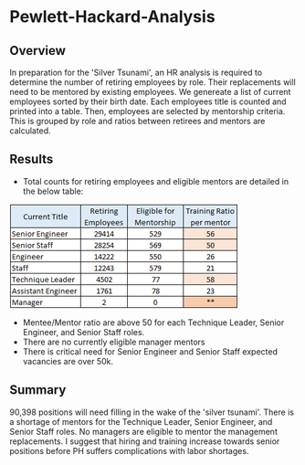 # Pewlett-Hackard-Analysis
## Overview
In preparation for the 'Silver Tsunami', an HR analysis is required to determine the number of retiring employees by role. Their replacements will need to be mentored by existing employees. We genereate a list of current employees sorted by their birth date. Each employees title is counted and printed into a table. Then, employees are selected by mentorship criteria. This is grouped by role and ratios between retirees and mentors are calculated.

## Results
* Total counts for retiring employees and eligible mentors are detailed in the below table:

![Mentorship_Availability](https://github.com/DenverSherman/Pewlett-Hackard-Analysis/blob/master/Analysis/mentorship_ratio.png)
* Mentee/Mentor ratio are above 50 for each Technique Leader, Senior Engineer, and Senior Staff roles.
* There are no currently eligible manager mentors
* There is critical need for Senior Engineer and Senior Staff expected vacancies are over 50k.

## Summary
90,398 positions will need filling in the wake of the 'silver tsunami'. There is a shortage of mentors for the Technique Leader, Senior Engineer, and Senior Staff roles. No managers are eligible to mentor the management replacements. I suggest that hiring and training increase towards senior positions before PH suffers complications with labor shortages.
